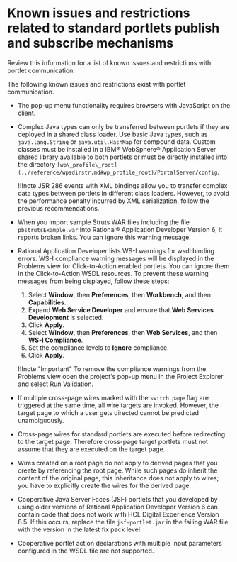 # Known issues and restrictions related to standard portlets publish and subscribe mechanisms

Review this information for a list of known issues and restrictions with portlet communication.

The following known issues and restrictions exist with portlet communication.

-   The pop-up menu functionality requires browsers with JavaScript on the client.
-   Complex Java types can only be transferred between portlets if they are deployed in a shared class loader. Use basic Java types, such as `java.lang.String` or `java.util.HashMap` for compound data. Custom classes must be installed in a IBM® WebSphere® Application Server shared library available to both portlets or must be directly installed into the directory `[wp\_profile\_root](../reference/wpsdirstr.md#wp_profile_root)/PortalServer/config`.

    !!!note
        JSR 286 events with XML bindings allow you to transfer complex data types between portlets in different class loaders. However, to avoid the performance penalty incurred by XML serialization, follow the previous recommendations.

-   When you import sample Struts WAR files including the file `pbstrutsExample.war` into Rational® Application Developer Version 6, it reports broken links. You can ignore this warning message.
-   Rational Application Developer lists WS-I warnings for wsdl:binding errors. WS-I compliance warning messages will be displayed in the Problems view for Click-to-Action enabled portlets. You can ignore them in the Click-to-Action WSDL resources. To prevent these warning messages from being displayed, follow these steps:

    1.  Select **Window**, then **Preferences**, then **Workbench**, and then **Capabilities**.
    2.  Expand **Web Service Developer** and ensure that **Web Services Development** is selected.
    3.  Click **Apply**.
    4.  Select **Window**, then **Preferences**, then **Web Services**, and then **WS-I Compliance**.
    5.  Set the compliance levels to **Ignore** compliance.
    6.  Click **Apply**.
    
    !!!note "Important"
        To remove the compliance warnings from the Problems view open the project's pop-up menu in the Project Explorer and select Run Validation.

-   If multiple cross-page wires marked with the `switch page` flag are triggered at the same time, all wire targets are invoked. However, the target page to which a user gets directed cannot be predicted unambiguously.
-   Cross-page wires for standard portlets are executed before redirecting to the target page. Therefore cross-page target portlets must not assume that they are executed on the target page.
-   Wires created on a root page do not apply to derived pages that you create by referencing the root page. While such pages do inherit the content of the original page, this inheritance does not apply to wires; you have to explicitly create the wires for the derived page.
-   Cooperative Java Server Faces \(JSF\) portlets that you developed by using older versions of Rational Application Developer Version 6 can contain code that does not work with HCL Digital Experience Version 8.5. If this occurs, replace the file `jsf-portlet.jar` in the failing WAR file with the version in the latest fix pack level.
-   Cooperative portlet action declarations with multiple input parameters configured in the WSDL file are not supported.


